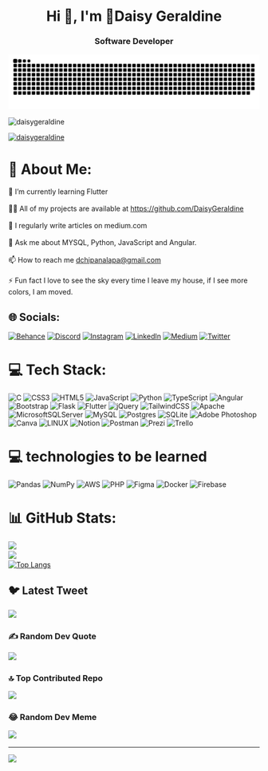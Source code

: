 <h1 align="center">Hi 👋, I'm 🌼Daisy Geraldine</h1>
<h3 align="center">Software Developer</h3>

<!--- snake -->
<div align="center">
  <img src="https://raw.githubusercontent.com/DaisyGeraldine/DaisyGeraldine/output/snake.svg" alt="Snake animation" />
</div>


<p align="left"> <img src="https://komarev.com/ghpvc/?username=daisygeraldine&label=Profile%20views&color=0e75b6&style=flat" alt="daisygeraldine" /> </p>

<p align="left"> <a href="https://github.com/ryo-ma/github-profile-trophy"><img src="https://github-profile-trophy.vercel.app/?username=daisygeraldine" alt="daisygeraldine" /></a> </p>

# 💫 About Me:
🌱 I’m currently learning Flutter<br><br>👨‍💻 All of my projects are available at https://github.com/DaisyGeraldine<br><br>📝 I regularly write articles on medium.com<br><br>💬 Ask me about MYSQL, Python, JavaScript and Angular.<br><br>📫 How to reach me dchipanalapa@gmail.com<br><br>⚡ Fun fact I love to see the sky every time I leave my house, if I see more colors, I am moved.


## 🌐 Socials:
[![Behance](https://img.shields.io/badge/Behance-1769ff?logo=behance&logoColor=white)](https://behance.net/DaisyGeraldine) [![Discord](https://img.shields.io/badge/Discord-%237289DA.svg?logo=discord&logoColor=white)](https://discord.gg/#0165) [![Instagram](https://img.shields.io/badge/Instagram-%23E4405F.svg?logo=Instagram&logoColor=white)](https://instagram.com/dage_cl) [![LinkedIn](https://img.shields.io/badge/LinkedIn-%230077B5.svg?logo=linkedin&logoColor=white)](https://linkedin.com/in/daisychlapa) [![Medium](https://img.shields.io/badge/Medium-12100E?logo=medium&logoColor=white)](https://medium.com/@@chipanal) [![Twitter](https://img.shields.io/badge/Twitter-%231DA1F2.svg?logo=Twitter&logoColor=white)](https://twitter.com/@DaisyChipana) 

# 💻 Tech Stack:
![C](https://img.shields.io/badge/c-%2300599C.svg?style=for-the-badge&logo=c&logoColor=white) ![CSS3](https://img.shields.io/badge/css3-%231572B6.svg?style=for-the-badge&logo=css3&logoColor=white) ![HTML5](https://img.shields.io/badge/html5-%23E34F26.svg?style=for-the-badge&logo=html5&logoColor=white) ![JavaScript](https://img.shields.io/badge/javascript-%23323330.svg?style=for-the-badge&logo=javascript&logoColor=%23F7DF1E) ![Python](https://img.shields.io/badge/python-3670A0?style=for-the-badge&logo=python&logoColor=ffdd54) ![TypeScript](https://img.shields.io/badge/typescript-%23007ACC.svg?style=for-the-badge&logo=typescript&logoColor=white) ![Angular](https://img.shields.io/badge/angular-%23DD0031.svg?style=for-the-badge&logo=angular&logoColor=white) ![Bootstrap](https://img.shields.io/badge/bootstrap-%23563D7C.svg?style=for-the-badge&logo=bootstrap&logoColor=white) ![Flask](https://img.shields.io/badge/flask-%23000.svg?style=for-the-badge&logo=flask&logoColor=white) ![Flutter](https://img.shields.io/badge/Flutter-%2302569B.svg?style=for-the-badge&logo=Flutter&logoColor=white) ![jQuery](https://img.shields.io/badge/jquery-%230769AD.svg?style=for-the-badge&logo=jquery&logoColor=white) ![TailwindCSS](https://img.shields.io/badge/tailwindcss-%2338B2AC.svg?style=for-the-badge&logo=tailwind-css&logoColor=white) ![Apache](https://img.shields.io/badge/apache-%23D42029.svg?style=for-the-badge&logo=apache&logoColor=white) ![MicrosoftSQLServer](https://img.shields.io/badge/Microsoft%20SQL%20Sever-CC2927?style=for-the-badge&logo=microsoft%20sql%20server&logoColor=white) ![MySQL](https://img.shields.io/badge/mysql-%2300f.svg?style=for-the-badge&logo=mysql&logoColor=white) ![Postgres](https://img.shields.io/badge/postgres-%23316192.svg?style=for-the-badge&logo=postgresql&logoColor=white) ![SQLite](https://img.shields.io/badge/sqlite-%2307405e.svg?style=for-the-badge&logo=sqlite&logoColor=white) ![Adobe Photoshop](https://img.shields.io/badge/adobephotoshop-%2331A8FF.svg?style=for-the-badge&logo=adobephotoshop&logoColor=white) ![Canva](https://img.shields.io/badge/Canva-%2300C4CC.svg?style=for-the-badge&logo=Canva&logoColor=white) ![LINUX](https://img.shields.io/badge/Linux-FCC624?style=for-the-badge&logo=linux&logoColor=black)  ![Notion](https://img.shields.io/badge/Notion-%23000000.svg?style=for-the-badge&logo=notion&logoColor=white) ![Postman](https://img.shields.io/badge/Postman-FF6C37?style=for-the-badge&logo=postman&logoColor=white) ![Prezi](https://img.shields.io/badge/Prezi-%23000000.svg?style=for-the-badge&logo=Prezi&logoColor=white) ![Trello](https://img.shields.io/badge/Trello-%23026AA7.svg?style=for-the-badge&logo=Trello&logoColor=white)

# 💻 technologies to be learned

![Pandas](https://img.shields.io/badge/pandas-%23150458.svg?style=for-the-badge&logo=pandas&logoColor=white)
![NumPy](https://img.shields.io/badge/numpy-%23013243.svg?style=for-the-badge&logo=numpy&logoColor=white)
![AWS](https://img.shields.io/badge/AWS-%23FF9900.svg?style=for-the-badge&logo=amazon-aws&logoColor=white)
![PHP](https://img.shields.io/badge/php-%23777BB4.svg?style=for-the-badge&logo=php&logoColor=white)
![Figma](https://img.shields.io/badge/figma-%23F24E1E.svg?style=for-the-badge&logo=figma&logoColor=white)
![Docker](https://img.shields.io/badge/docker-%230db7ed.svg?style=for-the-badge&logo=docker&logoColor=white)
![Firebase](https://img.shields.io/badge/firebase-%23039BE5.svg?style=for-the-badge&logo=firebase)

# 📊 GitHub Stats:
![](https://github-readme-stats.vercel.app/api?username=DaisyGeraldine&theme=radical&hide_border=false&include_all_commits=true&count_private=false)<br/>
![](https://github-readme-streak-stats.herokuapp.com/?user=DaisyGeraldine&theme=radical&hide_border=false)<br/>
[![Top Langs](https://github-readme-stats.vercel.app/api/top-langs/?username=DaisyGeraldine&theme=tokyonight)](https://github.com/anuraghazra/github-readme-stats)
<!--![](https://github-readme-stats.vercel.app/api/top-langs/?username=DaisyGeraldine&theme=radical&hide_border=false&include_all_commits=true&count_private=false&layout=compact)-->

## 🐦 Latest Tweet
[![](https://gtce.itsvg.in/api?username=@DaisyChipana)](https://github.com/VishwaGauravIn/github-twitter-card-embed)

### ✍️ Random Dev Quote
![](https://quotes-github-readme.vercel.app/api?type=vetical&theme=tokyonight)

### 🔝 Top Contributed Repo
![](https://github-contributor-stats.vercel.app/api?username=DaisyGeraldine&limit=5&theme=radical&combine_all_yearly_contributions=true)

### 😂 Random Dev Meme
<img src="https://rm.up.railway.app/" width="512px"/>

---
[![](https://visitcount.itsvg.in/api?id=DaisyGeraldine&icon=7&color=10)](https://visitcount.itsvg.in)

<!-- Proudly created with GPRM ( https://gprm.itsvg.in ) -->



